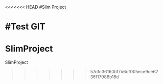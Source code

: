 <<<<<<< HEAD
#Slim Project 

#Test GIT
=======
# SlimProject
SlimProject
>>>>>>> 57dfc36160b17b6cf005ece9ce6736f17988b18d
